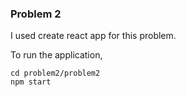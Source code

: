 ### Problem 2

I used create react app for this problem. 

To run the application,

```
cd problem2/problem2
npm start
```